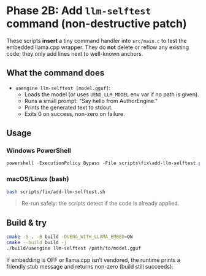 # Phase 2B: Add `llm-selftest` command (non-destructive patch)

These scripts **insert** a tiny command handler into `src/main.c` to test the
embedded llama.cpp wrapper. They do **not** delete or reflow any existing code;
they only add lines next to well-known anchors.

## What the command does

- `uaengine llm-selftest [model.gguf]`:
  - Loads the model (or uses `UENG_LLM_MODEL` env var if no path is given).
  - Runs a small prompt: "Say hello from AuthorEngine."
  - Prints the generated text to stdout.
  - Exits 0 on success, non-zero on failure.

## Usage

### Windows PowerShell
```powershell
powershell -ExecutionPolicy Bypass -File scripts\fix\add-llm-selftest.ps1
```

### macOS/Linux (bash)
```bash
bash scripts/fix/add-llm-selftest.sh
```

> Re-run safely: the scripts detect if the code is already applied.

## Build & try
```bash
cmake -S . -B build -DUENG_WITH_LLAMA_EMBED=ON
cmake --build build -j
./build/uaengine llm-selftest /path/to/model.gguf
```

If embedding is OFF or llama.cpp isn’t vendored, the runtime prints a friendly
stub message and returns non-zero (build still succeeds).